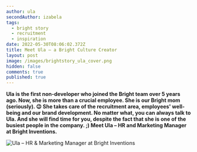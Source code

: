 ```yaml
---
author: ula
secondAuthor: izabela
tags:
  - bright story
  - recruitment
  - inspiration
date: 2022-05-30T08:06:02.372Z
title: Meet Ula – a Bright Culture Creator
layout: post
image: /images/brightstory_ula_cover.png
hidden: false
comments: true
published: true
---
```

**Ula is the first non-developer who joined the Bright team over 5 years ago. Now, she is more than a crucial employee. She is our Bright mom (seriously). 😉 She takes care of the recruitment area, employees' well-being and our brand development. No matter what, you can always talk to Ula. And she will find time for you, despite the fact that she is one of the busiest people in the company. ;) Meet Ula – HR and Marketing Manager at Bright Inventions.**

![Ula – HR & Marketing Manager at Bright Inventions](/images/brightstoryula.png)